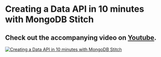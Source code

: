 # Creating a Data API in 10 minutes with MongoDB Stitch
## Check out the accompanying video on [Youtube](https://www.youtube.com/watch?v=WBEzGFpAnhY).

[![Creating a Data API in 10 minutes with MongoDB Stitch](https://img.youtube.com/vi/WBEzGFpAnhY/0.jpg)](https://www.youtube.com/watch?v=WBEzGFpAnhY)
